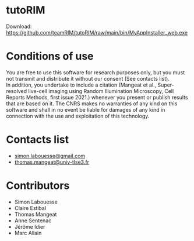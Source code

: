 # tutoRIM

Download: https://github.com/teamRIM/tutoRIM/raw/main/bin/MyAppInstaller_web.exe


# Conditions of use

You are free to use this software for research purposes only, but you must not transmit and distribute it without our consent (See contacts list).  
In addition, you undertake to include a citation (Mangeat et al., Super-resolved live-cell imaging using Random Illumination Microscopy, Cell Reports Methods, first issue 2021.)
whenever you present or publish results that are based on it.
The CNRS makes no warranties of any kind on this software and shall in no event be liable for damages of any kind in connection with the use and exploitation of this technology. 

# Contacts list

* simon.labouesse@gmail.com
* thomas.mangeat@univ-tlse3.fr

# Contributors

* Simon Labouesse
* Claire Estibal
* Thomas Mangeat
* Anne Sentenac
* Jérôme Idier
* Marc Allain

